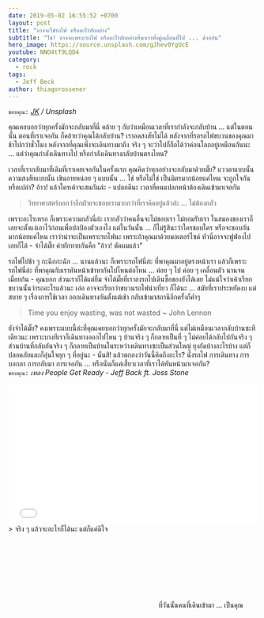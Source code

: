 ```yaml
---
date: 2019-05-02 16:55:52 +0700
layout: post
title: "อาจจะใช่รถไฟ หรืออะไรสักอย่าง"
subtitle: "ใช่! อาจจะเพราะรถไฟ หรืออะไรสักอย่างที่พาเราทั้งคู่เคลื่อนที่ไป ... ด้วยกัน"
hero_image: https://source.unsplash.com/gJhev0YgUcE
youtube: NNO4tT9LQD4
category:
  - rock
tags:
  - Jeff Beck
author: thiagorossener
---
```

`ขอบคุณ:` *[JK](https://unsplash.com/@jk) / Unsplash*

คุณเคยบอกว่าทุกครั้งมักจะกลับมาที่นี่ คล้าย ๆ กับว่าเหมือนเวลาที่เรากำลังจะกลับบ้าน ... แต่ในตอนนั้น ตอนที่เราเจอกัน ก็คล้ายว่าคุณได้กลับบ้าน? เราอดสงสัยไม่ได้ หลังจากที่รอรถไฟขบวนของคุณมาช้าไปกว่าชั่วโมง หลังจากที่คุณเพิ่งจะเดินทางมาถึง จริง ๆ จะว่าไปก็ถือได้ว่าค่อนโลกอยู่เหมือนกันนะ ... แต่ว่าคุณกำลังเดินทางไป หรือกำลังเดินทางกลับบ้านตรงไหน?

เวลาที่เรากลับมาที่เดิมที่เราเคยเจอกันในครั้งแรก คุณคิดว่าทุกอย่างจะกลับมาด้วยมั๊ย? แววตาแบบนั้น ความสงสัยแบบนั้น เขินอายหน่อย ๆ แบบนั้น ... ใช่ หรือไม่ใช่ เป็นมิตรมากน้อยแค่ไหน จะถูกใจกันหรือเปล่า? อ้าว! แล้วใครเค้าจะสนกันล่ะ - แปลกดีนะ เวลาที่คนแปลกหน้าต้องเดินเข้ามาเจอกัน

> วิทยาศาสตร์บอกว่าอีกฝ่ายจะชอบเรามากกว่าที่เราคิดอยู่แล้วล่ะ ... ไม่ต้องกลัว

เพราะอะไรเหรอ ก็เพราะความกลัวนี่ล่ะ เรากลัวว่าคนอื่นจะไม่ชอบเรา ไม่ยอมรับเรา ในสมองของเราก็เลยจะตั้งแง่เอาไว้ก่อนเพื่อปกป้องตัวเองไง แต่ในวันนั้น ... ก็ไม่รู้สินะว่าใครชอบใคร หรือจะชอบกันมากน้อยแค่ไหน เราว่าน่าจะเป็นเพราะรถไฟนะ เพราะถ้าคุณมาด้วยมอเตอร์ไซด์ หัวนี่อาจจะฟูฟ่องไปเลยก็ได้ - จำได้มั๊ย คำทักทายกันคือ "อ้าว! ตัดผมแล้ว"

รถไฟไปช้า ๆ กะฉึกกะฉัก ... นานแล้วนะ ก็เพราะรถไฟนี่ล่ะ ที่พาคุณมาอยู่ตรงหน้าเรา แล้วก็เพราะรถไฟนี่ล่ะ ที่พาคุณกับเราหันหน้าเข้าหากันไปไหนต่อไหน ... ค่อย ๆ ไป ค่อย ๆ เคลื่อนตัว นานจนเมื่อยก้น - คุณบอก ส่วนเราก็ได้แต่ยิ้ม จำได้มั๊ยที่เราลงรถไปเดินซื้อของยังได้เลย ไม่แน่ใจว่าเค้าเรียกขบวนนั้นว่ารถอะไรแล้วนะ เอ่อ อาจจะเรียกว่าขบวนรถไฟนำเที่ยว ก็ได้นะ ... สมัยที่เราประหยัดงบ แต่สบาย ๆ เรื่องการใช้เวลา ออกเดินทางกันตั้งแต่เช้า กลับเข้ามาสถานีอีกครั้งก็ค่ำๆ

> Time you enjoy wasting, was not wasted ~ John Lennon

ยังจำได้มั๊ย? คงเพราะแบบนี้ล่ะที่คุณเคยบอกว่าทุกครั้งมักจะกลับมาที่นี่ แต่ไม่เหมือนเวลากลับบ้านซะทีเดียวนะ เพราะบางทีเราก็เดินทางออกไปไหน ๆ บ้านจริง ๆ ก็กลายเป็นที่ ๆ ไม่ค่อยได้กลับไปกันจริง ๆ ส่วนบ้านที่กลับกันจริง ๆ ก็กลายเป็นบ้านในระหว่างเดินทางซะเป็นส่วนใหญ่ ยุงกัดบ้างอะไรบ้าง แต่ก็ปลอดภัยและก็อุ่นใจทุก ๆ ที่อยู่นะ - นั่นสิ! แล้วตกลงว่าวันนี้คิดถึงอะไร? นั่งรถไฟ การเดินทาง การบอกลา การกลับมา การเจอกัน ... หรือนั่นก็แค่เสี้ยวเวลาที่เราได้หันหน้ามาเจอกัน?\
`ขอบคุณ:` *เพลง People Get Ready - Jeff Back ft. Joss Stone*

<div style="position:relative;width:100%;height:0;padding-bottom:56.25%;">
<iframe style="width:100%;height:100%;position:absolute;top:0;left:0;" src="{{ "https://www.youtube.com/embed/" | append: page.youtube }}" frameborder="0" allow="autoplay; encrypted-media" allowfullscreen>
</iframe>
</div>
> จริง ๆ แล้วจะอะไรก็ได้นะ แต่ก็แค่ดีใจ <svg class="love"><use xlink:href="#icon-heart"></use></svg> ที่วันนั้นคนที่เดินเข้ามา ... เป็นคุณ
